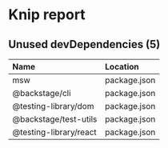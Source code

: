 # Knip report

## Unused devDependencies (5)

| Name                   | Location     |
|:-----------------------|:-------------|
| msw                    | package.json |
| @backstage/cli         | package.json |
| @testing-library/dom   | package.json |
| @backstage/test-utils  | package.json |
| @testing-library/react | package.json |

